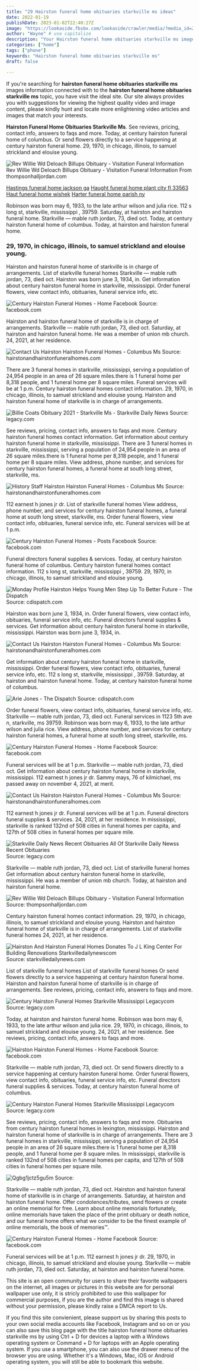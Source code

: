 ```yaml
---
title: "29 Hairston funeral home obituaries starkville ms ideas"
date: 2022-01-19
publishDate: 2023-01-02T22:40:27Z
image: "https://lookaside.fbsbx.com/lookaside/crawler/media/?media_id=2016333058431189"
author: "Wayne" # use capitalize
description: "Your Hairston funeral home obituaries starkville ms images are available in this site. Hairston funeral home obituaries starkville ms are a topic that is being searched for and liked by netizens now. You can Download the Hairston funeral home obituaries starkville ms files here. Find and Download all free vectors."
categories: ["home"]
tags: ["phone"]
keywords: "Hairston funeral home obituaries starkville ms"
draft: false

---
```


If you're searching for **hairston funeral home obituaries starkville ms** images information connected with to the **hairston funeral home obituaries starkville ms** topic, you have visit the ideal  site.  Our site always  provides you with  suggestions  for viewing  the highest  quality video and image  content, please kindly hunt and locate more enlightening video articles and images  that match your interests.

**Hairston Funeral Home Obituaries Starkville Ms**. See reviews, pricing, contact info, answers to faqs and more. Today, at century hairston funeral home of columbus. Or send flowers directly to a service happening at century hairston funeral home. 29, 1970, in chicago, illinois, to samuel strickland and elouise young.

![Rev Willie Wd Deloach Billups Obituary - Visitation Funeral Information](https://cdn.f1connect.net/photo/tributes/t/9/r/600x314/5941628/W-D-Billups-1598625436.jpg "Rev Willie Wd Deloach Billups Obituary - Visitation Funeral Information")
Rev Willie Wd Deloach Billups Obituary - Visitation Funeral Information From thompsonhalljordan.com

[Hastings funeral home jackson ga](/hastings-funeral-home-jackson-ga/)
[Haught funeral home plant city fl 33563](/haught-funeral-home-plant-city-fl-33563/)
[Haut funeral home wishek](/haut-funeral-home-wishek/)
[Harter funeral home parish ny](/harter-funeral-home-parish-ny/)

Robinson was born may 6, 1933, to the late arthur wilson and julia rice. 112 s long st, starkville, mississippi , 39759. Saturday, at hairston and hairston funeral home. Starkville — mable ruth jordan, 73, died oct. Today, at century hairston funeral home of columbus. Today, at hairston and hairston funeral home.

### 29, 1970, in chicago, illinois, to samuel strickland and elouise young.

Hairston and hairston funeral home of starkville is in charge of arrangements. List of starkville funeral homes Starkville — mable ruth jordan, 73, died oct. Hairston was born june 3, 1934, in. Get information about century hairston funeral home in starkville, mississippi. Order funeral flowers, view contact info, obituaries, funeral service info, etc.


![Century Hairston Funeral Homes - Home Facebook](https://lookaside.fbsbx.com/lookaside/crawler/media/?media_id=689390141125494 "Century Hairston Funeral Homes - Home Facebook")
Source: facebook.com

Hairston and hairston funeral home of starkville is in charge of arrangements. Starkville — mable ruth jordan, 73, died oct. Saturday, at hairston and hairston funeral home. He was a member of union mb church. 24, 2021, at her residence.

![Contact Us Hairston Hairston Funeral Homes - Columbus Ms](https://cdn.f1connect.net/compress/photo/location/r/800x720/8814d7e31e274700b875fb22faf3d959/5ae7a879-2d8f-4104-befb-bf3fa7647efc.png "Contact Us Hairston Hairston Funeral Homes - Columbus Ms")
Source: hairstonandhairstonfuneralhomes.com

There are 3 funeral homes in starkville, mississippi, serving a population of 24,954 people in an area of 26 square miles.there is 1 funeral home per 8,318 people, and 1 funeral home per 8 square miles. Funeral services will be at 1 p.m. Century hairston funeral homes contact information. 29, 1970, in chicago, illinois, to samuel strickland and elouise young. Hairston and hairston funeral home of starkville is in charge of arrangements.

![Billie Coats Obituary 2021 - Starkville Ms - Starkville Daily News](https://cache.legacy.net/legacy/images/cobrands/starkvilledailynews/photos/f02c9def-9f9b-4bd1-b5f6-48cffedecb52.jpgx?w=200&amp;h=200&amp;option=3 "Billie Coats Obituary 2021 - Starkville Ms - Starkville Daily News")
Source: legacy.com

See reviews, pricing, contact info, answers to faqs and more. Century hairston funeral homes contact information. Get information about century hairston funeral home in starkville, mississippi. There are 3 funeral homes in starkville, mississippi, serving a population of 24,954 people in an area of 26 square miles.there is 1 funeral home per 8,318 people, and 1 funeral home per 8 square miles. View address, phone number, and services for century hairston funeral homes, a funeral home at south long street, starkville, ms.

![History Staff Hairston Hairston Funeral Homes - Columbus Ms](https://cdn.f1connect.net/compress/photo/location/ee39ed91f994478685aad469b8c32e87/08085de6-4660-4bdc-af6b-19f6c76193ea.png "History Staff Hairston Hairston Funeral Homes - Columbus Ms")
Source: hairstonandhairstonfuneralhomes.com

112 earnest h jones jr dr. List of starkville funeral homes View address, phone number, and services for century hairston funeral homes, a funeral home at south long street, starkville, ms. Order funeral flowers, view contact info, obituaries, funeral service info, etc. Funeral services will be at 1 p.m.

![Century Hairston Funeral Homes - Posts Facebook](https://lookaside.fbsbx.com/lookaside/crawler/media/?media_id=2016294551768373 "Century Hairston Funeral Homes - Posts Facebook")
Source: facebook.com

Funeral directors funeral supplies &amp; services. Today, at century hairston funeral home of columbus. Century hairston funeral homes contact information. 112 s long st, starkville, mississippi , 39759. 29, 1970, in chicago, illinois, to samuel strickland and elouise young.

![Monday Profile Hairston Helps Young Men Step Up To Better Future - The Dispatch](https://cdispatch.com/wp-content/uploads/2020/12/l_fc5jc114201992655AM.jpg "Monday Profile Hairston Helps Young Men Step Up To Better Future - The Dispatch")
Source: cdispatch.com

Hairston was born june 3, 1934, in. Order funeral flowers, view contact info, obituaries, funeral service info, etc. Funeral directors funeral supplies &amp; services. Get information about century hairston funeral home in starkville, mississippi. Hairston was born june 3, 1934, in.

![Contact Us Hairston Hairston Funeral Homes - Columbus Ms](https://cdn.f1connect.net/compress/photo/location/r/800x720/ee39ed91f994478685aad469b8c32e87/08085de6-4660-4bdc-af6b-19f6c76193ea.png "Contact Us Hairston Hairston Funeral Homes - Columbus Ms")
Source: hairstonandhairstonfuneralhomes.com

Get information about century hairston funeral home in starkville, mississippi. Order funeral flowers, view contact info, obituaries, funeral service info, etc. 112 s long st, starkville, mississippi , 39759. Saturday, at hairston and hairston funeral home. Today, at century hairston funeral home of columbus.

![Arie Jones - The Dispatch](https://cdispatch.com/wp-content/uploads/2020/12/a7zd61162015102727AM.jpg "Arie Jones - The Dispatch")
Source: cdispatch.com

Order funeral flowers, view contact info, obituaries, funeral service info, etc. Starkville — mable ruth jordan, 73, died oct. Funeral services in 1123 5th ave n, starkville, ms 39759. Robinson was born may 6, 1933, to the late arthur wilson and julia rice. View address, phone number, and services for century hairston funeral homes, a funeral home at south long street, starkville, ms.

![Century Hairston Funeral Homes - Home Facebook](https://lookaside.fbsbx.com/lookaside/crawler/media/?media_id=1802140556517108 "Century Hairston Funeral Homes - Home Facebook")
Source: facebook.com

Funeral services will be at 1 p.m. Starkville — mable ruth jordan, 73, died oct. Get information about century hairston funeral home in starkville, mississippi. 112 earnest h jones jr dr. Sammy mays, 76 of kilmichael, ms passed away on november 4, 2021, at merit.

![Contact Us Hairston Hairston Funeral Homes - Columbus Ms](https://cdn.f1connect.net/compress/photo/location/r/800x720/e6616ba57f5342a685194051c0118239/4b80a130-3b0a-4ba5-99be-cb68bf18c75a.png "Contact Us Hairston Hairston Funeral Homes - Columbus Ms")
Source: hairstonandhairstonfuneralhomes.com

112 earnest h jones jr dr. Funeral services will be at 1 p.m. Funeral directors funeral supplies &amp; services. 24, 2021, at her residence. In mississippi, starkville is ranked 132nd of 508 cities in funeral homes per capita, and 127th of 508 cities in funeral homes per square mile.

![Starkville Daily News Recent Obituaries All Of Starkville Daily Newss Recent Obituaries](https://www.legacy.com/media/starkvilledailynews_profile.jpg "Starkville Daily News Recent Obituaries All Of Starkville Daily Newss Recent Obituaries")
Source: legacy.com

Starkville — mable ruth jordan, 73, died oct. List of starkville funeral homes Get information about century hairston funeral home in starkville, mississippi. He was a member of union mb church. Today, at hairston and hairston funeral home.

![Rev Willie Wd Deloach Billups Obituary - Visitation Funeral Information](https://cdn.f1connect.net/photo/tributes/t/9/r/600x314/5941628/W-D-Billups-1598625436.jpg "Rev Willie Wd Deloach Billups Obituary - Visitation Funeral Information")
Source: thompsonhalljordan.com

Century hairston funeral homes contact information. 29, 1970, in chicago, illinois, to samuel strickland and elouise young. Hairston and hairston funeral home of starkville is in charge of arrangements. List of starkville funeral homes 24, 2021, at her residence.

![Hairston And Hairston Funeral Homes Donates To J L King Center For Building Renovations Starkvilledailynewscom](https://bloximages.newyork1.vip.townnews.com/starkvilledailynews.com/content/tncms/assets/v3/editorial/b/16/b165f9d6-8221-11eb-a46b-77cca483c5e9/60499bc541f13.image.jpg?resize=400%2C300 "Hairston And Hairston Funeral Homes Donates To J L King Center For Building Renovations Starkvilledailynewscom")
Source: starkvilledailynews.com

List of starkville funeral homes List of starkville funeral homes Or send flowers directly to a service happening at century hairston funeral home. Hairston and hairston funeral home of starkville is in charge of arrangements. See reviews, pricing, contact info, answers to faqs and more.

![Century Hairston Funeral Homes Starkville Mississippi Legacycom](https://www.legacy.com/funeral-homes/images/default_candle.jpg?v=0x000000008258db50&amp;option=3&amp;h=112&amp;w=112&amp;fc=ffffff "Century Hairston Funeral Homes Starkville Mississippi Legacycom")
Source: legacy.com

Today, at hairston and hairston funeral home. Robinson was born may 6, 1933, to the late arthur wilson and julia rice. 29, 1970, in chicago, illinois, to samuel strickland and elouise young. 24, 2021, at her residence. See reviews, pricing, contact info, answers to faqs and more.

![Hairston Hairston Funeral Homes - Home Facebook](https://lookaside.fbsbx.com/lookaside/crawler/media/?media_id=114210497296950 "Hairston Hairston Funeral Homes - Home Facebook")
Source: facebook.com

Starkville — mable ruth jordan, 73, died oct. Or send flowers directly to a service happening at century hairston funeral home. Order funeral flowers, view contact info, obituaries, funeral service info, etc. Funeral directors funeral supplies &amp; services. Today, at century hairston funeral home of columbus.

![Century Hairston Funeral Homes Starkville Mississippi Legacycom](https://d1ore3n0z2tnb3.cloudfront.net/logo_icon_5/custom/domain_1/image_files/sitemgr_photo_12330.gif "Century Hairston Funeral Homes Starkville Mississippi Legacycom")
Source: legacy.com

See reviews, pricing, contact info, answers to faqs and more. Obituaries from century hairston funeral homes in lexington, mississippi. Hairston and hairston funeral home of starkville is in charge of arrangements. There are 3 funeral homes in starkville, mississippi, serving a population of 24,954 people in an area of 26 square miles.there is 1 funeral home per 8,318 people, and 1 funeral home per 8 square miles. In mississippi, starkville is ranked 132nd of 508 cities in funeral homes per capita, and 127th of 508 cities in funeral homes per square mile.

![Qgbg1jctz5gu5m](https://cache.legacy.net/legacy/images/cobrands/ClarionLedger/photos/JCL056225-1_20150601.jpgx?v=0x000000004cb0e0ae&amp;option=3&amp;h=112&amp;w=112&amp;fc=ffffff "Qgbg1jctz5gu5m")
Source: 

Starkville — mable ruth jordan, 73, died oct. Hairston and hairston funeral home of starkville is in charge of arrangements. Saturday, at hairston and hairston funeral home. Offer condolences/tributes, send flowers or create an online memorial for free. Learn about online memorials fortunately, online memorials have taken the place of the print obituary or death notice, and our funeral home offers what we consider to be the finest example of online memorials, the book of memories™.

![Century Hairston Funeral Homes - Home Facebook](https://lookaside.fbsbx.com/lookaside/crawler/media/?media_id=2016333058431189 "Century Hairston Funeral Homes - Home Facebook")
Source: facebook.com

Funeral services will be at 1 p.m. 112 earnest h jones jr dr. 29, 1970, in chicago, illinois, to samuel strickland and elouise young. Starkville — mable ruth jordan, 73, died oct. Saturday, at hairston and hairston funeral home.

This site is an open community for users to share their favorite wallpapers on the internet, all images or pictures in this website are for personal wallpaper use only, it is stricly prohibited to use this wallpaper for commercial purposes, if you are the author and find this image is shared without your permission, please kindly raise a DMCA report to Us.

If you find this site convienient, please support us by sharing this posts to your own social media accounts like Facebook, Instagram and so on or you can also save this blog page with the title hairston funeral home obituaries starkville ms by using Ctrl + D for devices a laptop with a Windows operating system or Command + D for laptops with an Apple operating system. If you use a smartphone, you can also use the drawer menu of the browser you are using. Whether it's a Windows, Mac, iOS or Android operating system, you will still be able to bookmark this website.

